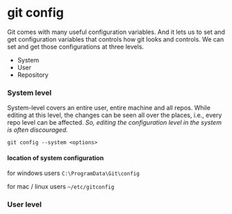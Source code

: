 # git config

Git comes with many useful configuration variables. And it lets us to set and get configuration variables that controls how git looks and controls. We can set and get those configurations at three levels.

* System
* User
* Repository

### System level

System-level covers an entire user, entire machine and all repos. While editing at this level, the changes can be seen all over the places, i.e., every repo level can be affected. _So, editing the configuration level in the system is often discouraged._

```text
git config --system <options>
```

#### location of system configuration

for windows users `C:\ProgramData\Git\config` 

for mac / linux users `~/etc/gitconfig`

### User level



